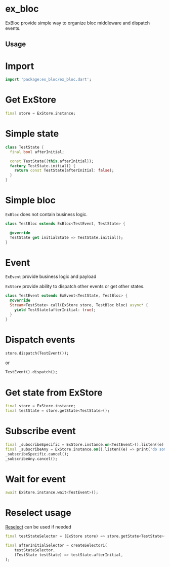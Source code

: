 # ex_bloc

ExBloc provide simple way to organize bloc middleware and dispatch events.

## Usage

# Import

```dart
import 'package:ex_bloc/ex_bloc.dart';
```

# Get ExStore
```dart
final store = ExStore.instance;
```

# Simple state

```dart
class TestState {
  final bool afterInitial;

  const TestState({this.afterInitial});
  factory TestState.initial() {
    return const TestState(afterInitial: false);
  }
}
```

# Simple bloc

`ExBloc` does not contain business logic.

```dart
class TestBloc extends ExBloc<TestEvent, TestState> {

  @override
  TestState get initialState => TestState.initial();
}
```

# Event

`ExEvent` provide business logic and payload

`ExStore` provide ability to dispatch other events or get other states. 

```dart
class TestEvent extends ExEvent<TestState, TestBloc> {
  @override
  Stream<TestState> call(ExStore store, TestBloc bloc) async* {
    yield TestState(afterInitial: true);
  }
}
```

# Dispatch events

```dart
store.dispatch(TestEvent());
```
or
```dart
TestEvent().dispatch();
```

# Get state from ExStore

```dart
final store = ExStore.instance;
final testState = store.getState<TestState>();
```


# Subscribe event

```dart
final _subscribeSpecific = ExStore.instance.on<TestEvent>().listen((e) => print('do something'));
final _subscribeAny = ExStore.instance.on().listen((e) => print('do something'));
_subscribeSpecific.cancel();
_subscribeAny.cancel();
```

# Wait for event

```dart
await ExStore.instance.wait<TestEvent>();
```

# Reselect usage

[Reselect](https://pub.dev/packages/reselect) can be used if needed

```dart
final testStateSelector = (ExStore store) => store.getState<TestState>();

final afterInitialSelector = createSelector1(
    testStateSelector,
    (TestState testState) => testState.afterInitial,
);
```